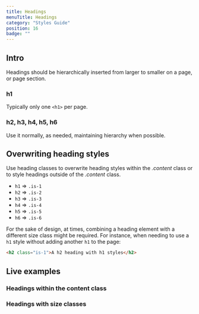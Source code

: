 ```yaml
---
title: Headings
menuTitle: Headings
category: "Styles Guide"
position: 16
badge: ""
---
```


## Intro

Headings should be hierarchically inserted from larger to smaller on a page, or page section.

### h1

Typically only one `<h1>` per page.

### h2, h3, h4, h5, h6

Use it normally, as needed, maintaining hierarchy when possible.

## Overwriting heading styles

Use heading classes to overwrite heading styles within the _.content_ class or to style headings outside of the _.content_ class.

- `h1` &DoubleRightArrow; `.is-1`
- `h2` &DoubleRightArrow; `.is-2`
- `h3` &DoubleRightArrow; `.is-3`
- `h4` &DoubleRightArrow; `.is-4`
- `h5` &DoubleRightArrow; `.is-5`
- `h6` &DoubleRightArrow; `.is-6`

For the sake of design, at times, combining a heading element with a different size class might be required. For instance, when needing to use a `h1` style without adding another `h1` to the page:

```html
<h2 class="is-1">A h2 heading with h1 styles</h2>
```

## Live examples

### Headings within the content class

<example name="Headings1" height="500"></example>

### Headings with size classes

<example name="Headings2" height="500"></example>
